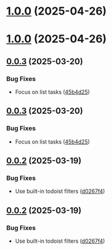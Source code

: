 # [1.0.0](https://github.com/Lutherwaves/open-webui-tools/compare/v0.0.3...v1.0.0) (2025-04-26)

# [1.0.0](https://github.com/Lutherwaves/open-webui-tools/compare/v0.0.3...v1.0.0) (2025-04-26)

## [0.0.3](https://github.com/Lutherwaves/open-webui-tools/compare/v0.0.2...v0.0.3) (2025-03-20)


### Bug Fixes

* Focus on list tasks ([45b4d25](https://github.com/Lutherwaves/open-webui-tools/commit/45b4d258e7127c7f3d7f3cfd484ec076b2840887))

## [0.0.3](https://github.com/Lutherwaves/open-webui-tools/compare/v0.0.2...v0.0.3) (2025-03-20)


### Bug Fixes

* Focus on list tasks ([45b4d25](https://github.com/Lutherwaves/open-webui-tools/commit/45b4d258e7127c7f3d7f3cfd484ec076b2840887))

## [0.0.2](https://github.com/Lutherwaves/open-webui-tools/compare/v0.0.1...v0.0.2) (2025-03-19)


### Bug Fixes

* Use built-in todoist filters ([d0267f4](https://github.com/Lutherwaves/open-webui-tools/commit/d0267f4355a7a84bf59e56b5af9156e20323f4b8))

## [0.0.2](https://github.com/Lutherwaves/open-webui-tools/compare/v0.0.1...v0.0.2) (2025-03-19)


### Bug Fixes

* Use built-in todoist filters ([d0267f4](https://github.com/Lutherwaves/open-webui-tools/commit/d0267f4355a7a84bf59e56b5af9156e20323f4b8))
